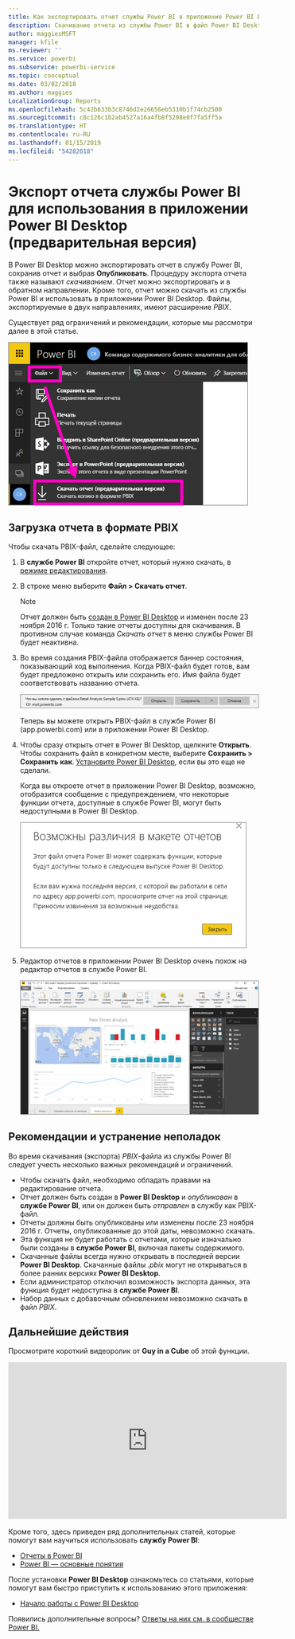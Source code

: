 ```yaml
---
title: Как экспортировать отчет службы Power BI в приложение Power BI Desktop (предварительная версия)
description: Скачивание отчета из службы Power BI в файл Power BI Desktop
author: maggiesMSFT
manager: kfile
ms.reviewer: ''
ms.service: powerbi
ms.subservice: powerbi-service
ms.topic: conceptual
ms.date: 03/02/2018
ms.author: maggies
LocalizationGroup: Reports
ms.openlocfilehash: 5c42b633b3c8746d2e26656eb5310b1f74cb2500
ms.sourcegitcommit: c8c126c1b2ab4527a16a4fb8f5208e0f7fa5ff5a
ms.translationtype: HT
ms.contentlocale: ru-RU
ms.lasthandoff: 01/15/2019
ms.locfileid: "54282018"
---
```

# <a name="export-a-report-from-power-bi-service-to-desktop-preview"></a>Экспорт отчета службы Power BI для использования в приложении Power BI Desktop (предварительная версия)
В Power BI Desktop можно экспортировать отчет в службу Power BI, сохранив отчет и выбрав **Опубликовать**. Процедуру экспорта отчета также называют *скачиванием*. Отчет можно экспортировать и в обратном направлении. Кроме того, отчет можно скачать из службы Power BI и использовать в приложении Power BI Desktop. Файлы, экспортируемые в двух направлениях, имеют расширение *PBIX*.

Существует ряд ограничений и рекомендации, которые мы рассмотри далее в этой статье.

![Раскрывающийся список "Файл"](media/service-export-to-pbix/power-bi-file-export.png)

## <a name="download-the-report-as-a-pbix"></a>Загрузка отчета в формате PBIX
Чтобы скачать PBIX-файл, сделайте следующее:

1. В **службе Power BI** откройте отчет, который нужно скачать, в [режиме редактирования](consumer/end-user-reading-view.md).
2. В строке меню выберите **Файл > Скачать отчет**.
   
   > [!NOTE]
   > Отчет должен быть [создан в Power BI Desktop](guided-learning/publishingandsharing.yml?tutorial-step=2) и изменен после 23 ноября 2016 г. Только такие отчеты доступны для скачивания. В противном случае команда *Скачать отчет* в меню службы Power BI будет неактивна.
   > 
   > 
3. Во время создания PBIX-файла отображается баннер состояния, показывающий ход выполнения. Когда PBIX-файл будет готов, вам будет предложено открыть или сохранить его. Имя файла будет соответствовать названию отчета.
   
    ![открытие, сохранение или отмена](media/service-export-to-pbix/power-bi-save-pbix.png)
   
    Теперь вы можете открыть PBIX-файл в службе Power BI (app.powerbi.com) или в приложении Power BI Desktop.     
4. Чтобы сразу открыть отчет в Power BI Desktop, щелкните **Открыть**. Чтобы сохранить файл в конкретном месте, выберите **Сохранить > Сохранить как**. [Установите Power BI Desktop](desktop-get-the-desktop.md), если вы это еще не сделали.
   
    Когда вы откроете отчет в приложении Power BI Desktop, возможно, отобразится сообщение с предупреждением, что некоторые функции отчета, доступные в службе Power BI, могут быть недоступными в Power BI Desktop.
   
    ![диалоговое окно с предупреждением](media/service-export-to-pbix/power-bi-export-to-pbix_2.png)

5. Редактор отчетов в приложении Power BI Desktop очень похож на редактор отчетов в службе Power BI.  
   
    ![Редактор отчетов рабочего стола](media/service-export-to-pbix/power-bi-desktop.png)

## <a name="considerations-and-troubleshooting"></a>Рекомендации и устранение неполадок
Во время скачивания (экспорта) *PBIX*-файла из службы Power BI следует учесть несколько важных рекомендаций и ограничений.

* Чтобы скачать файл, необходимо обладать правами на редактирование отчета.
* Отчет должен быть создан в **Power BI Desktop** и *опубликован* в **службе Power BI**, или он должен быть *отправлен* в службу как PBIX-файл.
* Отчеты должны быть опубликованы или изменены после 23 ноября 2016 г. Отчеты, опубликованные до этой даты, невозможно скачать.
* Эта функция не будет работать с отчетами, которые изначально были созданы в **службе Power BI**, включая пакеты содержимого.
* Скачанные файлы всегда нужно открывать в последней версии **Power BI Desktop**. Скачанные файлы *.pbix* могут не открываться в более ранних версиях **Power BI Desktop**.
* Если администратор отключил возможность экспорта данных, эта функция будет недоступна в **службе Power BI**.
* Набор данных с добавочным обновлением невозможно скачать в файл *PBIX*.

## <a name="next-steps"></a>Дальнейшие действия
Просмотрите короткий видеоролик от **Guy in a Cube** об этой функции.

<iframe width="560" height="315" src="https://www.youtube.com/embed/ymWqU5jiUl0" frameborder="0" allowfullscreen></iframe>

Кроме того, здесь приведен ряд дополнительных статей, которые помогут вам научиться использовать **службу Power BI**:

* [Отчеты в Power BI](consumer/end-user-reports.md)
* [Power BI — основные понятия](consumer/end-user-basic-concepts.md)

После установки **Power BI Desktop** ознакомьтесь со статьями, которые помогут вам быстро приступить к использованию этого приложения:

* [Начало работы с Power BI Desktop](desktop-getting-started.md)

Появились дополнительные вопросы? [Ответы на них см. в сообществе Power BI.](http://community.powerbi.com/)   


